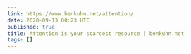 ```yaml
---
link: https://www.benkuhn.net/attention/
date: 2020-09-13 00:23 UTC
published: true
title: Attention is your scarcest resource | benkuhn.net
tags: []
---
```



